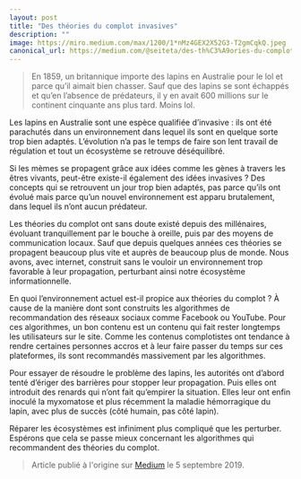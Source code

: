 ```yaml
---
layout: post
title: "Des théories du complot invasives"
description: ""
image: https://miro.medium.com/max/1200/1*nMz4GEX2X52G3-T2gmCqkQ.jpeg
canonical_url: https://medium.com/@seiteta/des-th%C3%A9ories-du-complot-invasives-c148acb96f32
---
```


> En 1859, un britannique importe des lapins en Australie pour le lol et parce qu’il aimait bien chasser. Sauf que des lapins se sont échappés et qu’en l’absence de prédateurs, il y en avait 600 millions sur le continent cinquante ans plus tard. Moins lol.

Les lapins en Australie sont une espèce qualifiée d’invasive : ils ont été parachutés dans un environnement dans lequel ils sont en quelque sorte trop bien adaptés. L’évolution n’a pas le temps de faire son lent travail de régulation et tout un écosystème se retrouve déséquilibré.

Si les mèmes se propagent grâce aux idées comme les gènes à travers les êtres vivants, peut-être existe-il également des idées invasives ? Des concepts qui se retrouvent un jour trop bien adaptés, pas parce qu’ils ont évolué mais parce qu’un nouvel environnement est apparu brutalement, dans lequel ils n’ont aucun prédateur.

Les théories du complot ont sans doute existé depuis des millénaires, évoluant tranquillement par le bouche à oreille, puis par des moyens de communication locaux. Sauf que depuis quelques années ces théories se propagent beaucoup plus vite et auprès de beaucoup plus de monde. Nous avons, avec internet, construit sans le vouloir un environnement trop favorable à leur propagation, perturbant ainsi notre écosystème informationnelle.

En quoi l’environnement actuel est-il propice aux théories du complot ? À cause de la manière dont sont construits les algorithmes de recommandation des réseaux sociaux comme Facebook ou YouTube. Pour ces algorithmes, un bon contenu est un contenu qui fait rester longtemps les utilisateurs sur le site. Comme les contenus complotistes ont tendance à rendre certaines personnes accros et à leur faire passer du temps sur ces plateformes, ils sont recommandés massivement par les algorithmes.

Pour essayer de résoudre le problème des lapins, les autorités ont d’abord tenté d’ériger des barrières pour stopper leur propagation. Puis elles ont introduit des renards qui n’ont fait qu’empirer la situation. Elles leur ont enfin inoculé la myxomatose et plus récemment la maladie hémorragique du lapin, avec plus de succès (côté humain, pas côté lapin).

Réparer les écosystèmes est infiniment plus compliqué que les perturber. Espérons que cela se passe mieux concernant les algorithmes qui recommandent des théories du complot.

> Article publié à l'origine sur [Medium](https://medium.com/@seiteta/des-th%C3%A9ories-du-complot-invasives-c148acb96f32) le 5 septembre 2019.
